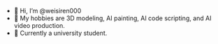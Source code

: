 - 👋 Hi, I’m @weisiren000
- 👀 My hobbies are 3D modeling, AI painting, AI code scripting, and AI video production.
- 🌱 Currently a university student.

<!---
weisiren000/weisiren000 is a ✨ special ✨ repository because its `README.md` (this file) appears on your GitHub profile.
You can click the Preview link to take a look at your changes.
--->
